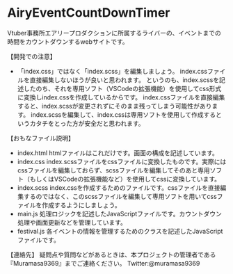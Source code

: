 # AiryEventCountDownTimer
Vtuber事務所エアリープロダクションに所属するライバーの、イベントまでの時間をカウントダウンするwebサイトです。

【開発での注意】
- 「index.css」ではなく「index.scss」を編集しましょう。
index.cssファイルを直接編集しないほうが良いと思われます。
というのも、index.scssを記述したのち、それを専用ソフト（VSCodeの拡張機能）を使用してcss形式に変換しindex.cssを作成しているからです。
index.cssファイルを直接編集すると、index.scssが変更されずにそのまま残ってしまう可能性があります。
index.scssを編集して、index.cssは専用ソフトを使用して作成するというカタチをとった方が安全だと思われます。

【おもなファイル説明】
- index.html
htmlファイルはこれだけです。画面の構成を記述しています。
- index.css
index.scssファイルをcssファイルに変換したものです。実際にはcssファイルを編集しておらず、scssファイルを編集してそのあと専用ソフト（もしくはVSCodeの拡張機能など）を使用してcssに変換しています。
- index.scss
index.cssを作成するためのファイルです。cssファイルを直接編集するのではなく、このscssファイルを編集して専用ソフトを用いてcssファイルを作成するようにしましょう。
- main.js
処理ロジックを記述したJavaScriptファイルです。カウントダウン処理や画面更新などを管理しています。
- festival.js
各イベントの情報を管理するためのクラスを記述したJavaScriptファイルです。

【連絡先】
疑問点や質問などがあるときは、本プロジェクトの管理者である『Muramasa9369』までご連絡ください。
Twitter:@muramasa9369
